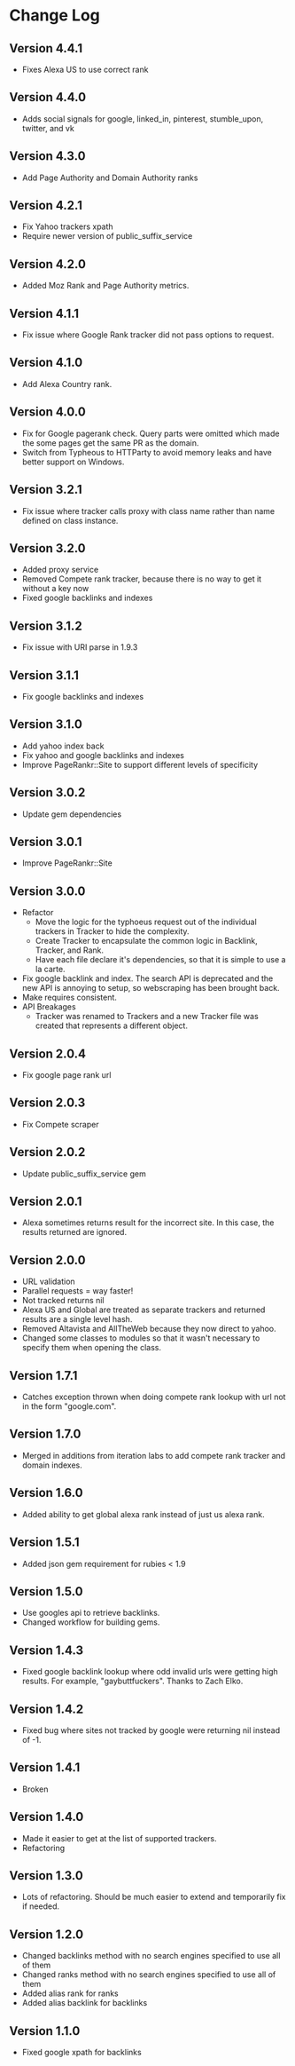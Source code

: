 # Change Log

## Version 4.4.1
* Fixes Alexa US to use correct rank

## Version 4.4.0
* Adds social signals for google, linked_in, pinterest, stumble_upon, twitter, and vk

## Version 4.3.0
* Add Page Authority and Domain Authority ranks

## Version 4.2.1
* Fix Yahoo trackers xpath
* Require newer version of public_suffix_service

## Version 4.2.0
* Added Moz Rank and Page Authority metrics.

## Version 4.1.1
* Fix issue where Google Rank tracker did not pass options to request.

## Version 4.1.0
* Add Alexa Country rank.

## Version 4.0.0
* Fix for Google pagerank check. Query parts were omitted which made the some pages get the same PR as the domain.
* Switch from Typheous to HTTParty to avoid memory leaks and have better support on Windows.

## Version 3.2.1
* Fix issue where tracker calls proxy with class name rather than name defined on class instance.

## Version 3.2.0
* Added proxy service
* Removed Compete rank tracker, because there is no way to get it without a key now
* Fixed google backlinks and indexes

## Version 3.1.2
* Fix issue with URI parse in 1.9.3

## Version 3.1.1
* Fix google backlinks and indexes

## Version 3.1.0
* Add yahoo index back
* Fix yahoo and google backlinks and indexes
* Improve PageRankr::Site to support different levels of specificity

## Version 3.0.2
* Update gem dependencies

## Version 3.0.1
* Improve PageRankr::Site

## Version 3.0.0
* Refactor
    * Move the logic for the typhoeus request out of the individual trackers in Tracker to hide the complexity.
    * Create Tracker to encapsulate the common logic in Backlink, Tracker, and Rank.
    * Have each file declare it's dependencies, so that it is simple to use a la carte.
* Fix google backlink and index. The search API is deprecated and the new API is annoying to setup, so webscraping has been brought back.
* Make requires consistent.
* API Breakages
    * Tracker was renamed to Trackers and a new Tracker file was created that represents a different object.

## Version 2.0.4
* Fix google page rank url

## Version 2.0.3
* Fix Compete scraper

## Version 2.0.2
* Update public_suffix_service gem

## Version 2.0.1
* Alexa sometimes returns result for the incorrect site. In this case, the results returned are ignored.

## Version 2.0.0
* URL validation
* Parallel requests = way faster!
* Not tracked returns nil
* Alexa US and Global are treated as separate trackers and returned results are a single level hash.
* Removed Altavista and AllTheWeb because they now direct to yahoo.
* Changed some classes to modules so that it wasn't necessary to specify them when opening the class.

## Version 1.7.1
* Catches exception thrown when doing compete rank lookup with url not in the form "google.com".

## Version 1.7.0
* Merged in additions from iteration labs to add compete rank tracker and domain indexes.

## Version 1.6.0

* Added ability to get global alexa rank instead of just us alexa rank.

## Version 1.5.1

* Added json gem requirement for rubies < 1.9

## Version 1.5.0

* Use googles api to retrieve backlinks.
* Changed workflow for building gems.

## Version 1.4.3

* Fixed google backlink lookup where odd invalid urls were getting high results. For example, "gaybuttfuckers". Thanks to Zach Elko.

## Version 1.4.2

* Fixed bug where sites not tracked by google were returning nil instead of -1.

## Version 1.4.1

* Broken

## Version 1.4.0

* Made it easier to get at the list of supported trackers.
* Refactoring

## Version 1.3.0

* Lots of refactoring. Should be much easier to extend and temporarily fix if needed.

## Version 1.2.0

* Changed backlinks method with no search engines specified to use all of them
* Changed ranks method with no search engines specified to use all of them
* Added alias rank for ranks
* Added alias backlink for backlinks

## Version 1.1.0

* Fixed google xpath for backlinks

